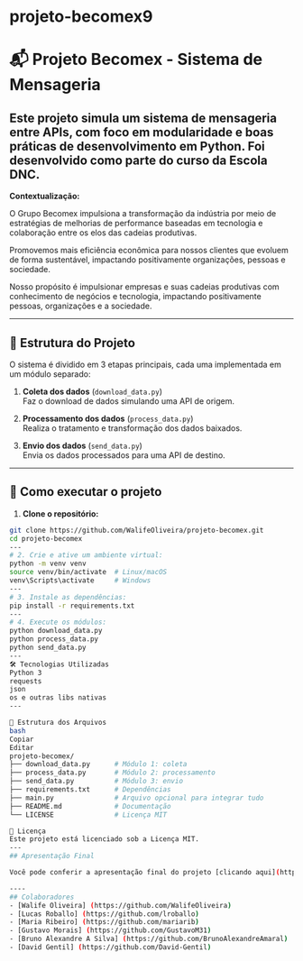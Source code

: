 # projeto-becomex9
# 📬 Projeto Becomex - Sistema de Mensageria

Este projeto simula um sistema de mensageria entre APIs, com foco em modularidade e boas práticas de desenvolvimento em Python. Foi desenvolvido como parte do curso da Escola DNC.
---
**Contextualização:** 

O Grupo Becomex impulsiona a transformação da indústria por meio de estratégias de melhorias de performance baseadas em tecnologia e colaboração entre os elos das cadeias produtivas.

Promovemos mais eficiência econômica para nossos clientes que evoluem de forma sustentável, impactando positivamente organizações, pessoas e sociedade.

Nosso propósito é impulsionar empresas e suas cadeias produtivas com conhecimento de negócios e tecnologia, impactando positivamente pessoas, organizações e a sociedade.

---

## 🧩 Estrutura do Projeto

O sistema é dividido em 3 etapas principais, cada uma implementada em um módulo separado:

1. **Coleta dos dados** (`download_data.py`)  
   Faz o download de dados simulando uma API de origem.

2. **Processamento dos dados** (`process_data.py`)  
   Realiza o tratamento e transformação dos dados baixados.

3. **Envio dos dados** (`send_data.py`)  
   Envia os dados processados para uma API de destino.

---

## 🚀 Como executar o projeto

1. **Clone o repositório:**

```bash
git clone https://github.com/WalifeOliveira/projeto-becomex.git
cd projeto-becomex
---
# 2. Crie e ative um ambiente virtual:
python -m venv venv
source venv/bin/activate  # Linux/macOS
venv\Scripts\activate     # Windows
---
# 3. Instale as dependências:
pip install -r requirements.txt
---
# 4. Execute os módulos:
python download_data.py
python process_data.py
python send_data.py
---
🛠️ Tecnologias Utilizadas
Python 3
requests
json
os e outras libs nativas
---

📁 Estrutura dos Arquivos
bash
Copiar
Editar
projeto-becomex/
├── download_data.py      # Módulo 1: coleta
├── process_data.py       # Módulo 2: processamento
├── send_data.py          # Módulo 3: envio
├── requirements.txt      # Dependências
├── main.py               # Arquivo opcional para integrar tudo
├── README.md             # Documentação
└── LICENSE               # Licença MIT

📄 Licença
Este projeto está licenciado sob a Licença MIT.
---
## Apresentação Final

Você pode conferir a apresentação final do projeto [clicando aqui](https://github.com/WalifeOliveira/projeto-becomex9/blob/main/apresentacaofinal/Slides_apresentacao.pdf)

----
## Colaboradores
- [Walife Oliveira] (https://github.com/WalifeOliveira)
- [Lucas Roballo] (https://github.com/lroballo)
- [Maria Ribeiro] (https://github.com/mariarib)
- [Gustavo Morais] (https://github.com/GustavoM31)
- [Bruno Alexandre A Silva] (https://github.com/BrunoAlexandreAmaral)
- [David Gentil] (https://github.com/David-Gentil)



